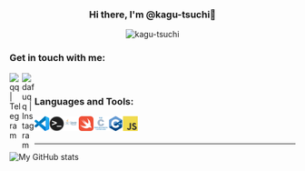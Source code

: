 ### <p align="center"> Hi there, I'm @kagu-tsuchi👋

<p align="center">
<img src="https://github.com/kagu-tsuchi/kagu-tsuchi/blob/master/Ry6p.gif" alt="kagu-tsuchi" />
</p>

### Get in touch with me:

[<img align="left" alt="qq | Telegram" width="22px" src="https://cdn.jsdelivr.net/npm/simple-icons@3.13.0/icons/telegram.svg" />][telegram]
[<img align="left" alt="dafuqq | Instagram" width="22px" src="https://cdn.jsdelivr.net/npm/simple-icons@v3/icons/instagram.svg" />][instagram]

<br />

### Languages and Tools:

[<img align="left" alt="Visual Studio Code" width="26px" src="https://raw.githubusercontent.com/github/explore/80688e429a7d4ef2fca1e82350fe8e3517d3494d/topics/visual-studio-code/visual-studio-code.png" />][VSCODE]
[<img align="left" alt="WindowsTerminal" width="26px" src="https://raw.githubusercontent.com/github/explore/80688e429a7d4ef2fca1e82350fe8e3517d3494d/topics/terminal/terminal.png" />][WindowsTerminal]
[<img align="left" alt="C" width="26px" src="https://raw.githubusercontent.com/github/explore/80688e429a7d4ef2fca1e82350fe8e3517d3494d/topics/java/java.png" />][Java]
[<img align="left" alt="Swift" width="26px" src="https://raw.githubusercontent.com/github/explore/80688e429a7d4ef2fca1e82350fe8e3517d3494d/topics/swift/swift.png" />][SWIFT]
[<img align="left" alt="C" width="26px" src="https://raw.githubusercontent.com/github/explore/80688e429a7d4ef2fca1e82350fe8e3517d3494d/topics/c/c.png" />][C]
[<img align="left" alt="CPP" width="26px" src="https://raw.githubusercontent.com/github/explore/80688e429a7d4ef2fca1e82350fe8e3517d3494d/topics/cpp/cpp.png" />][CPP]
[<img align="left" alt="JavaScript" width="26px" src="https://raw.githubusercontent.com/github/explore/80688e429a7d4ef2fca1e82350fe8e3517d3494d/topics/javascript/javascript.png" />][JavaScript]



<br />
<br />

---

<img align="left" alt="My GitHub stats" src="https://github-readme-stats.vercel.app/api?username=kagu-tsuchi&show_icons=true" />



[instagram]: https://instagram.com/dafuqq8
[telegram]: https://t.me/grimoireqq

[VSCODE]: https://code.visualstudio.com/
[WindowsTerminal]: https://docs.microsoft.com/en-us/windows/terminal/get-started

[SWIFT]: https://developer.apple.com/swift/
[C]: https://www.cprogramming.com/
[CPP]: https://isocpp.org/
[Java]: https://www.java.com/en/
[JavaScript]: https://www.javascript.com/


